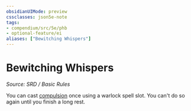```yaml
---
obsidianUIMode: preview
cssclasses: json5e-note
tags:
- compendium/src/5e/phb
- optional-feature/ei
aliases: ["Bewitching Whispers"]
---
```

# Bewitching Whispers
*Source: SRD / Basic Rules* 

You can cast [compulsion](compendium/spells/compulsion.md) once using a warlock spell slot. You can't do so again until you finish a long rest.
